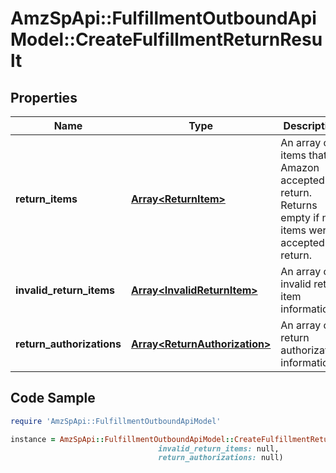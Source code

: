 # AmzSpApi::FulfillmentOutboundApiModel::CreateFulfillmentReturnResult

## Properties

Name | Type | Description | Notes
------------ | ------------- | ------------- | -------------
**return_items** | [**Array&lt;ReturnItem&gt;**](ReturnItem.md) | An array of items that Amazon accepted for return. Returns empty if no items were accepted for return. | [optional] 
**invalid_return_items** | [**Array&lt;InvalidReturnItem&gt;**](InvalidReturnItem.md) | An array of invalid return item information. | [optional] 
**return_authorizations** | [**Array&lt;ReturnAuthorization&gt;**](ReturnAuthorization.md) | An array of return authorization information. | [optional] 

## Code Sample

```ruby
require 'AmzSpApi::FulfillmentOutboundApiModel'

instance = AmzSpApi::FulfillmentOutboundApiModel::CreateFulfillmentReturnResult.new(return_items: null,
                                 invalid_return_items: null,
                                 return_authorizations: null)
```


